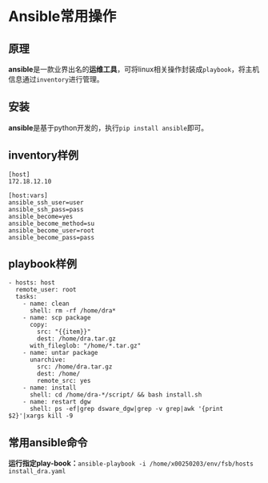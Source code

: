 # Ansible常用操作

## 原理

**ansible**是一款业界出名的**运维工具**，可将linux相关操作封装成```playbook```，将主机信息通过```inventory```进行管理。

## 安装

**ansible**是基于python开发的，执行```pip install ansible```即可。

## inventory样例

```shell
[host]
172.18.12.10

[host:vars]
ansible_ssh_user=user
ansible_ssh_pass=pass
ansible_become=yes
ansible_become_method=su
ansible_become_user=root
ansible_become_pass=pass
```

## playbook样例

```shell
- hosts: host
  remote_user: root
  tasks:
    - name: clean
      shell: rm -rf /home/dra*
    - name: scp package
      copy:
        src: "{{item}}"
        dest: /home/dra.tar.gz
      with_fileglob: "/home/*.tar.gz"
    - name: untar package
      unarchive:
        src: /home/dra.tar.gz
        dest: /home/
        remote_src: yes
    - name: install
      shell: cd /home/dra-*/script/ && bash install.sh
    - name: restart dgw
      shell: ps -ef|grep dsware_dgw|grep -v grep|awk '{print $2}'|xargs kill -9

```

## 常用ansible命令

**运行指定play-book：**```ansible-playbook -i /home/x00250203/env/fsb/hosts install_dra.yaml```

